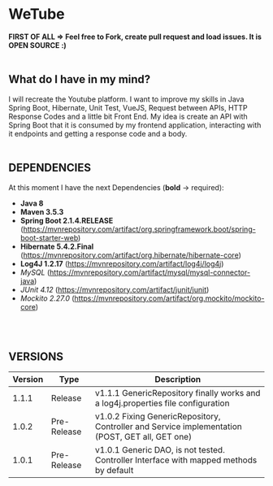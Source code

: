# WeTube
**FIRST OF ALL => Feel free to Fork, create pull request and load issues. It is OPEN SOURCE :)**
<br>
<br>

## What do I have in my mind? 
I will recreate the Youtube platform. I want to improve my skills in Java Spring Boot, Hibernate, Unit Test, VueJS, Request between APIs, HTTP Response Codes and a little bit Front End. My idea is create an API with Spring Boot that it is consumed by my frontend application, interacting with it endpoints and getting a response code and a body. 
<br>
<br> 

## DEPENDENCIES
At this moment I have the next Dependencies (**bold** -> required):
  - **Java 8**
  - **Maven 3.5.3**
  - **Spring Boot 2.1.4.RELEASE** (https://mvnrepository.com/artifact/org.springframework.boot/spring-boot-starter-web)
  - **Hibernate 5.4.2.Final** (https://mvnrepository.com/artifact/org.hibernate/hibernate-core)
  - **Log4J 1.2.17** (https://mvnrepository.com/artifact/log4j/log4j)
  - *MySQL* (https://mvnrepository.com/artifact/mysql/mysql-connector-java)
  - *JUnit 4.12* (https://mvnrepository.com/artifact/junit/junit)
  - *Mockito 2.27.0* (https://mvnrepository.com/artifact/org.mockito/mockito-core)
<br>
<br>

## VERSIONS

| Version |     Type    | Description |
|---------|-------------|-------------|
|  1.1.1  | Release     | v1.1.1 GenericRepository finally works and a log4j.properties file configuration |
|  1.0.2  | Pre-Release | v1.0.2 Fixing GenericRepository, Controller and Service implementation (POST, GET all, GET one) |
|  1.0.1  | Pre-Release | v1.0.1 Generic DAO, is not tested. Controller Interface with mapped methods by default |
